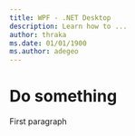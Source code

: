 ```yaml
---
title: WPF - .NET Desktop
description: Learn how to ...
author: thraka
ms.date: 01/01/1900
ms.author: adegeo
---
```


# Do something

First paragraph
